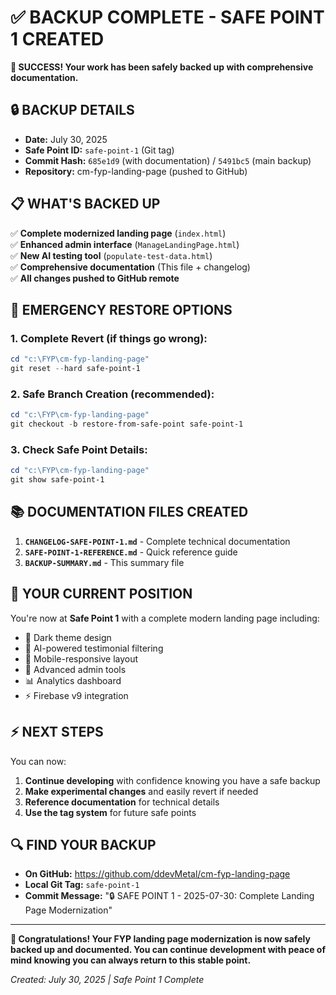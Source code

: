 # ✅ BACKUP COMPLETE - SAFE POINT 1 CREATED

**🎯 SUCCESS! Your work has been safely backed up with comprehensive documentation.**

## 🔒 BACKUP DETAILS
- **Date:** July 30, 2025
- **Safe Point ID:** `safe-point-1` (Git tag)
- **Commit Hash:** `685e1d9` (with documentation) / `5491bc5` (main backup)
- **Repository:** cm-fyp-landing-page (pushed to GitHub)

## 📋 WHAT'S BACKED UP
✅ **Complete modernized landing page** (`index.html`)  
✅ **Enhanced admin interface** (`ManageLandingPage.html`)  
✅ **New AI testing tool** (`populate-test-data.html`)  
✅ **Comprehensive documentation** (This file + changelog)  
✅ **All changes pushed to GitHub remote**  

## 🚨 EMERGENCY RESTORE OPTIONS

### 1. Complete Revert (if things go wrong):
```powershell
cd "c:\FYP\cm-fyp-landing-page"
git reset --hard safe-point-1
```

### 2. Safe Branch Creation (recommended):
```powershell
cd "c:\FYP\cm-fyp-landing-page"
git checkout -b restore-from-safe-point safe-point-1
```

### 3. Check Safe Point Details:
```powershell
cd "c:\FYP\cm-fyp-landing-page"
git show safe-point-1
```

## 📚 DOCUMENTATION FILES CREATED
1. **`CHANGELOG-SAFE-POINT-1.md`** - Complete technical documentation
2. **`SAFE-POINT-1-REFERENCE.md`** - Quick reference guide  
3. **`BACKUP-SUMMARY.md`** - This summary file

## 🎯 YOUR CURRENT POSITION
You're now at **Safe Point 1** with a complete modern landing page including:
- 🎨 Dark theme design
- 🤖 AI-powered testimonial filtering
- 📱 Mobile-responsive layout
- 🔧 Advanced admin tools
- 📊 Analytics dashboard
- ⚡ Firebase v9 integration

## ⚡ NEXT STEPS
You can now:
1. **Continue developing** with confidence knowing you have a safe backup
2. **Make experimental changes** and easily revert if needed
3. **Reference documentation** for technical details
4. **Use the tag system** for future safe points

## 🔍 FIND YOUR BACKUP
- **On GitHub:** https://github.com/ddevMetal/cm-fyp-landing-page
- **Local Git Tag:** `safe-point-1`
- **Commit Message:** "🔒 SAFE POINT 1 - 2025-07-30: Complete Landing Page Modernization"

---

**🎉 Congratulations! Your FYP landing page modernization is now safely backed up and documented. You can continue development with peace of mind knowing you can always return to this stable point.**

*Created: July 30, 2025 | Safe Point 1 Complete*
